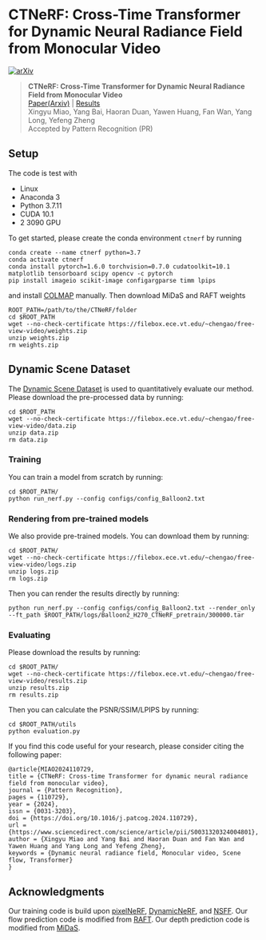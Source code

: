 # CTNeRF: Cross-Time Transformer for Dynamic Neural Radiance Field from Monocular Video

[![arXiv](https://img.shields.io/badge/arXiv-2401.04861-b31b1b.svg)](https://arxiv.org/abs/2401.04861)

> **CTNeRF: Cross-Time Transformer for Dynamic Neural Radiance Field from Monocular Video**<br>
> [Paper(Arxiv)](https://arxiv.org/abs/2401.04861) | [Results](https://drive.google.com/file/d/10LHsemH6ImE4mghYImPtsVT1EpnbaNk5/view?usp=sharing)<br>
> Xingyu Miao, Yang Bai, Haoran Duan, Yawen Huang, Fan Wan, Yang Long, Yefeng Zheng<br>
> Accepted by Pattern Recognition (PR)



## Setup
The code is test with
* Linux 
* Anaconda 3
* Python 3.7.11
* CUDA 10.1
* 2 3090 GPU


To get started, please create the conda environment `ctnerf` by running
```
conda create --name ctnerf python=3.7
conda activate ctnerf
conda install pytorch=1.6.0 torchvision=0.7.0 cudatoolkit=10.1 matplotlib tensorboard scipy opencv -c pytorch
pip install imageio scikit-image configargparse timm lpips
```
and install [COLMAP](https://colmap.github.io/install.html) manually. Then download MiDaS and RAFT weights
```
ROOT_PATH=/path/to/the/CTNeRF/folder
cd $ROOT_PATH
wget --no-check-certificate https://filebox.ece.vt.edu/~chengao/free-view-video/weights.zip
unzip weights.zip
rm weights.zip
```

## Dynamic Scene Dataset
The [Dynamic Scene Dataset](https://www-users.cse.umn.edu/~jsyoon/dynamic_synth/) is used to
quantitatively evaluate our method. Please download the pre-processed data by running:
```
cd $ROOT_PATH
wget --no-check-certificate https://filebox.ece.vt.edu/~chengao/free-view-video/data.zip
unzip data.zip
rm data.zip
```

### Training
You can train a model from scratch by running:
```
cd $ROOT_PATH/
python run_nerf.py --config configs/config_Balloon2.txt
```

### Rendering from pre-trained models
We also provide pre-trained models. You can download them by running:
```
cd $ROOT_PATH/
wget --no-check-certificate https://filebox.ece.vt.edu/~chengao/free-view-video/logs.zip
unzip logs.zip
rm logs.zip
```

Then you can render the results directly by running:
```
python run_nerf.py --config configs/config_Balloon2.txt --render_only --ft_path $ROOT_PATH/logs/Balloon2_H270_CTNeRF_pretrain/300000.tar
```

### Evaluating

Please download the results by running:
```
cd $ROOT_PATH/
wget --no-check-certificate https://filebox.ece.vt.edu/~chengao/free-view-video/results.zip
unzip results.zip
rm results.zip
```

Then you can calculate the PSNR/SSIM/LPIPS by running:
```
cd $ROOT_PATH/utils
python evaluation.py
```


If you find this code useful for your research, please consider citing the following paper:
```
@article{MIAO2024110729,
title = {CTNeRF: Cross-time Transformer for dynamic neural radiance field from monocular video},
journal = {Pattern Recognition},
pages = {110729},
year = {2024},
issn = {0031-3203},
doi = {https://doi.org/10.1016/j.patcog.2024.110729},
url = {https://www.sciencedirect.com/science/article/pii/S0031320324004801},
author = {Xingyu Miao and Yang Bai and Haoran Duan and Fan Wan and Yawen Huang and Yang Long and Yefeng Zheng},
keywords = {Dynamic neural radiance field, Monocular video, Scene flow, Transformer}
}
```
## Acknowledgments
Our training code is build upon
[pixelNeRF](https://github.com/sxyu/pixel-nerf),
[DynamicNeRF](https://github.com/gaochen315/DynamicNeRF), and
[NSFF](https://github.com/zl548/Neural-Scene-Flow-Fields).
Our flow prediction code is modified from [RAFT](https://github.com/princeton-vl/RAFT).
Our depth prediction code is modified from [MiDaS](https://github.com/isl-org/MiDaS).
